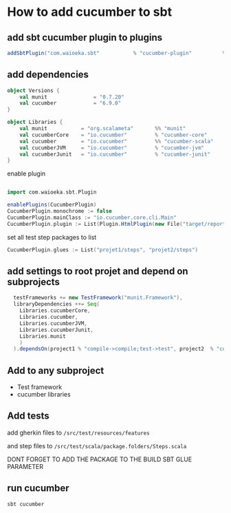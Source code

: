 # How to add cucumber to sbt 

## add sbt cucumber plugin to plugins
```sbt
addSbtPlugin("com.waioeka.sbt"           % "cucumber-plugin"          % "0.2.1")
```

## add dependencies
```scala
object Versions {
    val munit               = "0.7.20"
    val cucumber            = "6.9.0"
}

object Libraries {
    val munit           = "org.scalameta"       %% "munit"              % Versions.munit          % Test
    val cucumberCore    = "io.cucumber"         % "cucumber-core"       % Versions.cucumber       % Test
    val cucumber        = "io.cucumber"         %% "cucumber-scala"     % Versions.cucumber       % Test
    val cucumberJVM     = "io.cucumber"         % "cucumber-jvm"        % Versions.cucumber       % Test
    val cucumberJunit   = "io.cucumber"         % "cucumber-junit"      % Versions.cucumber       % Test
}
```


enable plugin
```sbt

import com.waioeka.sbt.Plugin

enablePlugins(CucumberPlugin)
CucumberPlugin.monochrome := false
CucumberPlugin.mainClass := "io.cucumber.core.cli.Main"
CucumberPlugin.plugin := List(Plugin.HtmlPlugin(new File("target/reports/cucumber.html")),Plugin.JsonPlugin(new File("target/reports/cucumber.json")))
```

set all test step packages to list 
```sbt
CucumberPlugin.glues := List("projet1/steps", "projet2/steps")
```

## add settings to root projet and depend on subprojects
```sbt
  testFrameworks += new TestFramework("munit.Framework"),
  libraryDependencies ++= Seq(
    Libraries.cucumberCore,
    Libraries.cucumber,
    Libraries.cucumberJVM,
    Libraries.cucumberJunit,
    Libraries.munit
    )
  ).dependsOn(project1 % "compile->compile;test->test", project2  % "compile->compile;test->test")
  ```
 
## Add to any subproject 
* Test framework 
* cucumber libraries

## Add tests 
add gherkin files to `/src/test/resources/features`

and step files to `/src/test/scala/package.folders/Steps.scala`

DONT FORGET TO ADD THE PACKAGE TO THE BUILD SBT GLUE PARAMETER


## run cucumber
```
sbt cucumber
```
